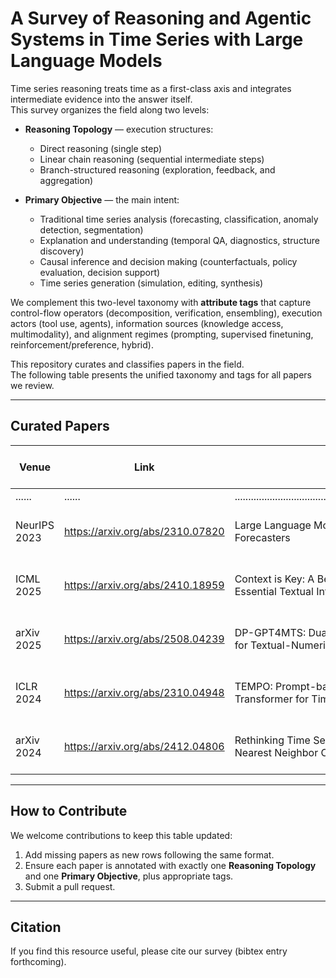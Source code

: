 # A Survey of Reasoning and Agentic Systems in Time Series with Large Language Models

Time series reasoning treats time as a first-class axis and integrates intermediate evidence into the answer itself.  
This survey organizes the field along two levels:

* **Reasoning Topology** — execution structures:  
  * Direct reasoning (single step)  
  * Linear chain reasoning (sequential intermediate steps)  
  * Branch-structured reasoning (exploration, feedback, and aggregation)  

* **Primary Objective** — the main intent:  
  * Traditional time series analysis (forecasting, classification, anomaly detection, segmentation)  
  * Explanation and understanding (temporal QA, diagnostics, structure discovery)  
  * Causal inference and decision making (counterfactuals, policy evaluation, decision support)  
  * Time series generation (simulation, editing, synthesis)  

We complement this two-level taxonomy with **attribute tags** that capture control-flow operators (decomposition, verification, ensembling), execution actors (tool use, agents), information sources (knowledge access, multimodality), and alignment regimes (prompting, supervised finetuning, reinforcement/preference, hybrid).

This repository curates and classifies papers in the field.  
The following table presents the unified taxonomy and tags for all papers we review.

---

## Curated Papers

| Venue | Link | Paper | Reasoning Topology | Primary Objective | Primary Objective Subcategory | T-Dec | T-Ver | T-Ens | T-Tool | T-Know | T-Multi | T-Agent | T-Align |
|---|---|---|---|---|---|---|---|---|---|---|---|---|---|
| ...... | ...... | ............................................................................................ | ...... | ...... | ...... | ...... | ...... | ...... | ...... | ...... | ...... | ...... | ...... |
| NeurIPS   2023 | https://arxiv.org/abs/2310.07820 | Large Language Models Are Zero-Shot Time Series Forecasters | Direct Reasoning | Traditional Time Series Analysis | Forecasting | FALSE | FALSE | TRUE | FALSE | FALSE | FALSE | 0 | P |
| ICML 2025 | https://arxiv.org/abs/2410.18959 | Context is Key: A Benchmark for Forecasting with Essential   Textual Information | Direct Reasoning | Traditional Time Series Analysis | Forecasting | FALSE | FALSE | FALSE | FALSE | FALSE | TRUE | 0 | P |
| arXiv 2025 | https://arxiv.org/abs/2508.04239 | DP-GPT4MTS: Dual-Prompt Large Language Model for   Textual-Numerical Time Series Forecasting | Direct Reasoning | Traditional Time Series Analysis | Forecasting | FALSE | FALSE | FALSE | FALSE | FALSE | TRUE | 0 | S |
| ICLR 2024 | https://arxiv.org/abs/2310.04948 | TEMPO: Prompt-based Generative Pre-trained Transformer for   Time Series Forecasting | Direct Reasoning | Traditional Time Series Analysis | Forecasting | TRUE | FALSE | FALSE | FALSE | FALSE | TRUE | 0 | S |
| arXiv 2024 | https://arxiv.org/abs/2412.04806 | Rethinking Time Series Forecasting with LLMs via Nearest   Neighbor Contrastive Learning | Direct Reasoning | Traditional Time Series Analysis | Forecasting | FALSE | FALSE | FALSE | FALSE | FALSE | FALSE | 0 | S |





---

## How to Contribute

We welcome contributions to keep this table updated:

1. Add missing papers as new rows following the same format.  
2. Ensure each paper is annotated with exactly one **Reasoning Topology** and one **Primary Objective**, plus appropriate tags.  
3. Submit a pull request.

---

## Citation

If you find this resource useful, please cite our survey (bibtex entry forthcoming).
